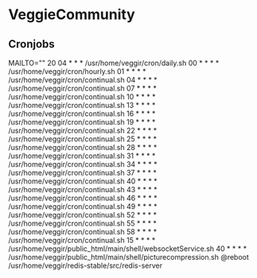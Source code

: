 # VeggieCommunity


## Cronjobs

MAILTO=""
20 04 * * * /usr/home/veggir/cron/daily.sh
00 * * * * /usr/home/veggir/cron/hourly.sh
01 * * * * /usr/home/veggir/cron/continual.sh
04 * * * * /usr/home/veggir/cron/continual.sh
07 * * * * /usr/home/veggir/cron/continual.sh
10 * * * * /usr/home/veggir/cron/continual.sh
13 * * * * /usr/home/veggir/cron/continual.sh
16 * * * * /usr/home/veggir/cron/continual.sh
19 * * * * /usr/home/veggir/cron/continual.sh
22 * * * * /usr/home/veggir/cron/continual.sh
25 * * * * /usr/home/veggir/cron/continual.sh
28 * * * * /usr/home/veggir/cron/continual.sh
31 * * * * /usr/home/veggir/cron/continual.sh
34 * * * * /usr/home/veggir/cron/continual.sh
37 * * * * /usr/home/veggir/cron/continual.sh
40 * * * * /usr/home/veggir/cron/continual.sh
43 * * * * /usr/home/veggir/cron/continual.sh
46 * * * * /usr/home/veggir/cron/continual.sh
49 * * * * /usr/home/veggir/cron/continual.sh
52 * * * * /usr/home/veggir/cron/continual.sh
55 * * * * /usr/home/veggir/cron/continual.sh
58 * * * * /usr/home/veggir/cron/continual.sh
15 * * * * /usr/home/veggir/public_html/main/shell/websocketService.sh
40 * * * * /usr/home/veggir/public_html/main/shell/picturecompression.sh
@reboot /usr/home/veggir/redis-stable/src/redis-server
